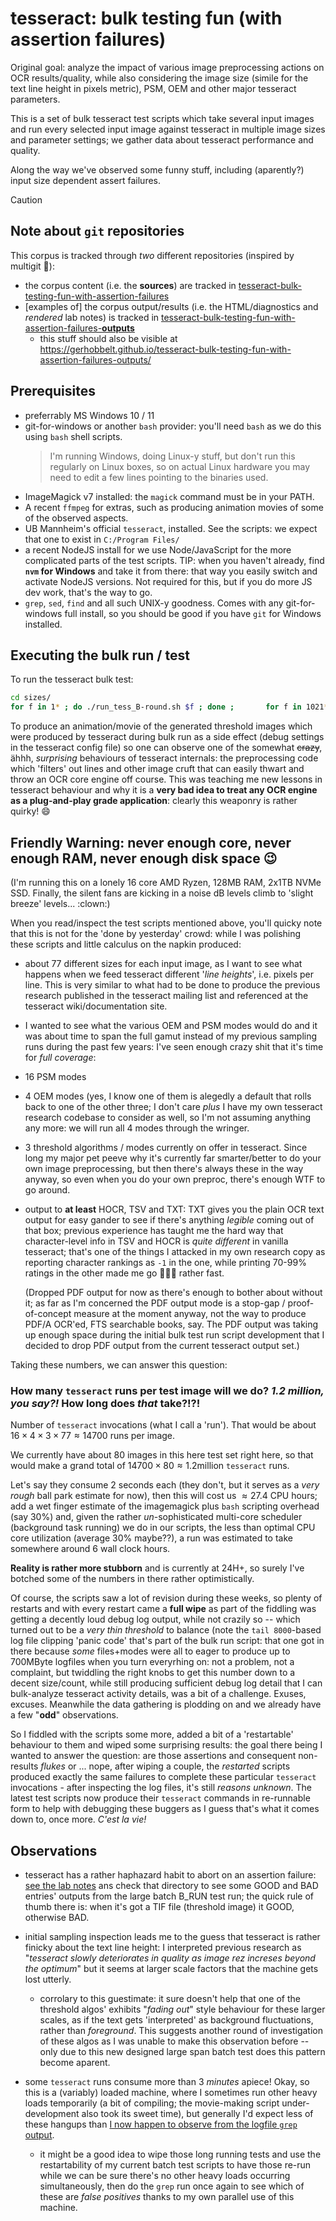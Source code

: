 # tesseract: bulk testing fun (with assertion failures)

Original goal: analyze the impact of various image preprocessing actions on OCR results/quality, while also considering the image size (simile for the text line height in pixels metric), PSM, OEM and other major tesseract parameters.

This is a set of bulk tesseract test scripts which take several input images and run every selected input image against tesseract in multiple image sizes and parameter settings; we gather data about tesseract performance and quality.

Along the way we've observed some funny stuff, including (aparently?) input size dependent assert failures.


> [!CAUTION]
> ## Note about `git` repositories
> 
> This corpus is tracked through *two* different repositories (inspired by multigit 🥳):
> 
> - the corpus content (i.e. the **sources**) are tracked in [tesseract-bulk-testing-fun-with-assertion-failures](https://github.com/GerHobbelt/tesseract-bulk-testing-fun-with-assertion-failures)
> - \[examples of\] the corpus output/results (i.e. the HTML/diagnostics and *rendered* lab notes) is tracked in [tesseract-bulk-testing-fun-with-assertion-failures-**outputs**](https://github.com/GerHobbelt/tesseract-bulk-testing-fun-with-assertion-failures-outputs)
>   - this stuff should also be visible at https://gerhobbelt.github.io/tesseract-bulk-testing-fun-with-assertion-failures-outputs/
>



## Prerequisites

- preferrably MS Windows 10 / 11
- git-for-windows or another `bash` provider: you'll need `bash` as we do this using `bash` shell scripts.
  > I'm running Windows, doing Linux-y stuff, but don't run this regularly on Linux boxes, so on actual Linux hardware you may need to edit a few lines pointing to the binaries used.
- ImageMagick v7 installed: the `magick` command must be in your PATH.
- A recent `ffmpeg` for extras, such as producing animation movies of some of the observed aspects.
- UB Mannheim's official `tesseract`, installed. See the scripts: we expect that one to exist in `C:/Program Files/`
- a recent NodeJS install for we use Node/JavaScript for the more complicated parts of the test scripts. TIP: when you haven't already, find **`nvm` for Windows** and take it from there: that way you easily switch and activate NodeJS versions. Not required for this, but if you do more JS dev work, that's the way to go.
- `grep`, `sed`, `find` and all such UNIX-y goodness. Comes with any git-for-windows full install, so you should be good if you have `git` for Windows installed.


## Executing the bulk run / test

To run the tesseract bulk test:

```sh
cd sizes/
for f in 1* ; do ./run_tess_B-round.sh $f ; done ;       for f in 1021* 1022* 1030* 1038* ; do ./run_tess_round.sh $f ; done
```

To produce an animation/movie of the generated threshold images which were produced by tesseract during bulk run as a side effect (debug settings in the tesseract config file) so one can observe one of the somewhat ~~crazy~~, ähhh, *surprising* behaviours of tesseract internals: the preprocessing code which 'filters' out lines and other image cruft that can easily thwart and throw an OCR core engine off course. This was teaching me new lessons in tesseract behaviour and why it is a **very bad idea to treat any OCR engine as a plug-and-play grade application**: clearly this weaponry is rather quirky! 😄



## Friendly Warning: never enough core, never enough RAM, never enough disk space :wink:

(I'm running this on a lonely 16 core AMD Ryzen, 128MB RAM, 2x1TB NVMe SSD. Finally, the silent fans are kicking in a noise dB levels climb to 'slight breeze' levels... :clown:)

When you read/inspect the test scripts mentioned above, you'll quicky note that this is not for the 'done by yesterday' crowd: while I was polishing these scripts and little calculus on the napkin produced:
- about 77 different sizes for each input image, as I want to see what happens when we feed tesseract different '*line heights*', i.e. pixels per line. This is very similar to what had to be done to produce the previous research published in the tesseract mailing list and referenced at the tesseract wiki/documentation site.
- I wanted to see what the various OEM and PSM modes would do and it was about time to span the full gamut instead of my previous sampling runs during the past few years: I've seen enough crazy shit that it's time for *full coverage*:
- 16 PSM modes
- 4 OEM modes (yes, I know one of them is alegedly a default that rolls back to one of the other three; I don't care *plus* I have my own tesseract research codebase to consider as well, so I'm not assuming anything any more: we will run all 4 modes through the wringer.
- 3 threshold algorithms / modes currently on offer in tesseract. Since long my major pet peeve why it's currently far smarter/better to do your own image preprocessing, but then there's always these in the way anyway, so even when you do your own preproc, there's enough WTF to go around.
- output to **at least** HOCR, TSV and TXT: TXT gives you the plain OCR text output for easy gander to see if there's anything *legible* coming out of that box; previous experience has taught me the hard way that character-level info in TSV and HOCR is *quite different* in vanilla tesseract; that's one of the things I attacked in my own research copy as reporting character rankings as `-1` in the one, while printing 70-99% ratings in the other made me go 🤔🤔🤔 rather fast.

  (Dropped PDF output for now as there's enough to bother about without it; as far as I'm concerned the PDF output mode is a stop-gap / proof-of-concept measure at the moment anyway, not the way to produce PDF/A OCR'ed, FTS searchable books, say. The PDF output was taking up enough space during the initial bulk test run script development that I decided to drop PDF output from the current tesseract output set.)

Taking these numbers, we can answer this question:


### How many `tesseract` runs per test image will we do? *1.2 million, you say?!* How long does *that* take?!?!

Number of `tesseract` invocations (what I call a 'run'). That would be about $16 \times 4 \times 3 \times 77 \approx 14700$ runs per image.

We currently have about 80 images in this here test set right here, so that would make a grand total of $14700 \times 80 \approx 1.2 \text{million}$ `tesseract` runs.

Let's say they consume 2 seconds each (they don't, but it serves as a *very rough* ball park estimate for now), then this will cost us $\approx 27.4$ CPU hours; add a wet finger estimate of the imagemagick plus `bash` scripting overhead (say 30%) and, given the rather *un*-sophisticated multi-core scheduler (background task running) we do in our scripts, the less than optimal CPU core utilization (average 30% maybe??), a run was estimated to take somewhere around 6 wall clock hours.

**Reality is rather more stubborn** and is currently at 24H+, so surely I've botched some of the numbers in there rather optimistically. 

Of course, the scripts saw a lot of revision during these weeks, so plenty of restarts and with every restart came a **full wipe** as part of the fiddling was getting a decently loud debug log output, while not crazily so -- which turned out to be a *very thin threshold* to balance (note the `tail 8000`-based log file clipping 'panic code' that's part of the bulk run script: that one got in there because *some* files+modes were all to eager to produce up to 700MByte logfiles when you turn everyrhing on: not a problem, not a complaint, but twiddling the right knobs to get this number down to a decent size/count, while still producing sufficient debug log detail that I can bulk-analyze tesseract activity details, was a bit of a challenge. Exuses, excuses. Meanwhile the data gathering is plodding on and we already have a few "**odd**" observations.

So I fiddled with the scripts some more, added a bit of a 'restartable' behaviour to them and wiped some surprising results: the goal there being I wanted to answer the question: are those assertions and consequent non-results *flukes* or ... nope, after wiping a couple, the *restarted* scripts produced exactly the same failures to complete these particular `tesseract` invocations - after inspecting the log files, it's still *reasons unknown*. The latest test scripts now produce their `tesseract` commands in re-runnable form to help with debugging these buggers as I guess that's what it comes down to, once more. *C'est la vie!*


  
## Observations

- tesseract has a rather haphazard habit to abort on an assertion failure: [see the lab notes](./docs/B_RUN_data-1001-000-0003-b-leveled---something-wicked.md) ans check that directory to see some GOOD and BAD entries' outputs from the large batch B_RUN test run; the quick rule of thumb there is: when it's got a TIF file (threshold image) it GOOD, otherwise BAD.

- initial sampling inspection leads me to the guess that tesseract is rather finicky about the text line height: I interpreted previous research as "*tesseract slowly deteriorates in quality as image rez increses beyond the optimum*" but it seems at larger scale factors that the machine gets lost utterly.
  - corrolary to this guestimate: it sure doesn't help that one of the threshold algos' exhibits "*fading out*" style behaviour for these larger scales, as if the text gets 'interpreted' as background fluctuations, rather than *foreground*. This suggests another round of investigation of these algos as I was unable to make this observation before -- only due to this new designed large span batch test does this pattern become aparent.

- some `tesseract` runs consume more than 3 *minutes* apiece! Okay, so this is a (variably) loaded machine, where I sometimes run other heavy loads temporarily (a bit of compiling; the movie-making script under-development also took its sweet time), but generally I'd expect less of these hangups than [I now happen to observe from the logfile `grep` output](./docs/wicked-timeouts-happening.md).
  - it might be a good idea to wipe those long running tests and use the restartability of my current batch test scripts to have those re-run while we can be sure there's no other heavy loads occurring simultaneously, then do the `grep` run once again to see which of these are *false positives* thanks to my own parallel use of this machine.

